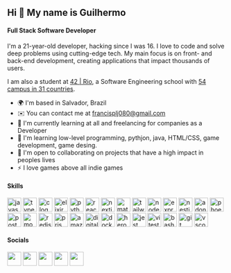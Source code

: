 ## Hi 👋 My name is Guilhermo

#### Full Stack Software Developer

I'm a 21-year-old developer, hacking since I was 16. I love to code and solve deep problems using cutting-edge tech. My main focus is on front- and back-end development, creating applications that impact thousands of users.

I am also a student at [42 | Rio](https://42.rio/), a Software Engineering school with [54 campus in 31 countries](https://www.42network.org/42-schools/).

* 🌍  I'm based in Salvador, Brazil
* ✉️  You can contact me at [francisplj080@gmail.com](mailto:francisplj080@gmail.com)
* 🚀  I'm currently learning at all and freelancing for companies as a Developer
* 🧠 I'm learning low-level programming, pythjon, java, HTML/CSS, game development, game desing.
* 🤝  I'm open to collaborating on projects that have a high impact in peoples lives
* ⚡  I love games above all indie games

#### Skills

<div align="left">
  <img src="https://cdn.jsdelivr.net/gh/devicons/devicon/icons/javascript/javascript-plain.svg" height="32" alt="javascript logo"  />
  <img src="https://cdn.jsdelivr.net/gh/devicons/devicon/icons/typescript/typescript-plain.svg" height="32" alt="typescript logo"  />
  <img src="https://cdn.jsdelivr.net/gh/devicons/devicon/icons/c/c-plain.svg" height="32" alt="c logo"  />
  <img src="https://cdn.jsdelivr.net/gh/devicons/devicon/icons/elixir/elixir-original.svg" height="32" alt="elixir logo"  />
  <img src="https://cdn.jsdelivr.net/gh/devicons/devicon/icons/python/python-original.svg" height="32" alt="python logo"  />
  <img src="https://cdn.jsdelivr.net/gh/devicons/devicon/icons/react/react-original.svg" height="32" alt="react logo"  />
  <img src="https://cdn.jsdelivr.net/gh/devicons/devicon/icons/nextjs/nextjs-original.svg" height="32" alt="nextjs logo"  />
  <img src="https://cdn.simpleicons.org/mui/007FFF" height="32" alt="materialui logo"  />
  <img src="https://cdn.simpleicons.org/tailwindcss/06B6D4" height="32" alt="tailwindcss logo"  />
  <img src="https://cdn.simpleicons.org/nodedotjs/339933" height="32" alt="nodejs logo"  />
  <img src="https://cdn.simpleicons.org/express/FFFFFF" height="32" alt="express logo"  />
  <img src="https://cdn.jsdelivr.net/gh/devicons/devicon/icons/nestjs/nestjs-original.svg" height="32" alt="nestjs logo"  />
  <img src="https://cdn.jsdelivr.net/gh/devicons/devicon/icons/adonisjs/adonisjs-original.svg" height="32" alt="adonisjs logo"  />
  <img src="https://cdn.jsdelivr.net/gh/devicons/devicon/icons/phoenix/phoenix-original.svg" height="32" alt="phoenix logo"  />
  <img src="https://cdn.simpleicons.org/postgresql/4169E1" height="32" alt="postgresql logo"  />
  <img src="https://cdn.simpleicons.org/mongodb/47A248" height="32" alt="mongodb logo"  />
  <img src="https://cdn.jsdelivr.net/gh/devicons/devicon/icons/redis/redis-original.svg" height="32" alt="redis logo"  />
  <img src="https://cdn.simpleicons.org/prisma/FFFFFF" height="32" alt="prisma logo"  />
  <img src="https://cdn.jsdelivr.net/gh/devicons/devicon/icons/amazonwebservices/amazonwebservices-plain-wordmark.svg" height="32" alt="amazonwebservices logo"  />
  <img src="https://cdn.jsdelivr.net/gh/devicons/devicon/icons/digitalocean/digitalocean-original.svg" height="32" alt="digitalocean logo"  />
  <img src="https://cdn.simpleicons.org/docker/2496ED" height="32" alt="docker logo"  />
  <img src="https://cdn.simpleicons.org/heroku/430098" height="32" alt="heroku logo"  />
  <img src="https://cdn.jsdelivr.net/gh/devicons/devicon/icons/jest/jest-plain.svg" height="32" alt="jest logo"  />
  <img src="https://cdn.jsdelivr.net/gh/devicons/devicon@latest/icons/vitest/vitest-original.svg" height="32" alt="vitest logo" />
  <img src="https://cdn.simpleicons.org/gnubash/FFFFFF" height="32" alt="bash logo"  />
  <img src="https://cdn.jsdelivr.net/gh/devicons/devicon/icons/git/git-original.svg" height="32" alt="git logo"  />
  <img src="https://cdn.jsdelivr.net/gh/devicons/devicon/icons/vscode/vscode-original.svg" height="32" alt="vscode logo"  />
</div>

#### Socials

<p align="left">
  <a href="https://discord.com/users/661437172699889684" target="_blank" rel="noreferrer"><img src="https://raw.githubusercontent.com/danielcranney/readme-generator/main/public/icons/socials/discord.svg" width="32" height="32" /></a>
  <a href="https://www.github.com/peguimasid" target="_blank" rel="noreferrer"><img src="https://raw.githubusercontent.com/danielcranney/readme-generator/main/public/icons/socials/github-dark.svg" width="32" height="32" /></a>
  <a href="https://www.linkedin.com/in/guilhermo-masid-494677b8" target="_blank" rel="noreferrer"><img src="https://raw.githubusercontent.com/danielcranney/readme-generator/main/public/icons/socials/linkedin.svg" width="32" height="32" /></a>
  <a href="https://www.stackoverflow.com/users/13367336/guilhermo-masid" target="_blank" rel="noreferrer"><img src="https://raw.githubusercontent.com/danielcranney/readme-generator/main/public/icons/socials/stackoverflow.svg" width="32" height="32" /></a> 
  <a href="https://www.youtube.com/@gmasid" target="_blank" rel="noreferrer"><img src="https://raw.githubusercontent.com/danielcranney/readme-generator/main/public/icons/socials/youtube.svg" width="32" height="32" /></a>
</p>

